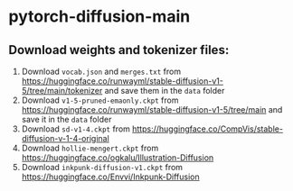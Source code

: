 # pytorch-diffusion-main

## Download weights and tokenizer files:

1. Download `vocab.json` and `merges.txt` from https://huggingface.co/runwayml/stable-diffusion-v1-5/tree/main/tokenizer and save them in the `data` folder
2. Download `v1-5-pruned-emaonly.ckpt` from https://huggingface.co/runwayml/stable-diffusion-v1-5/tree/main and save it in the `data` folder
3. Download `sd-v1-4.ckpt` from https://huggingface.co/CompVis/stable-diffusion-v-1-4-original
4. Download `hollie-mengert.ckpt` from https://huggingface.co/ogkalu/Illustration-Diffusion
5. Download `inkpunk-diffusion-v1.ckpt` from https://huggingface.co/Envvi/Inkpunk-Diffusion
